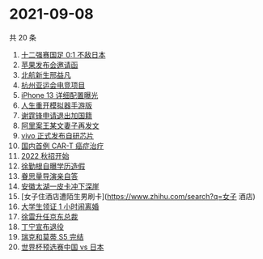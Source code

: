 # 2021-09-08

共 20 条

<!-- BEGIN ZHIHUSEARCH -->
<!-- 最后更新时间 Wed Sep 08 2021 10:22:06 GMT+0800 (China Standard Time) -->
1. [十二强赛国足 0:1 不敌日本](https://www.zhihu.com/search?q=国足)
1. [苹果发布会邀请函](https://www.zhihu.com/search?q=苹果发布会)
1. [北航新生邢益凡](https://www.zhihu.com/search?q=邢益凡)
1. [杭州亚运会电竞项目](https://www.zhihu.com/search?q=亚运会)
1. [iPhone 13 详细配置曝光](https://www.zhihu.com/search?q=iPhone13)
1. [人生重开模拟器手游版](https://www.zhihu.com/search?q=人生重开模拟器)
1. [谢霆锋申请退出加国籍](https://www.zhihu.com/search?q=谢霆锋)
1. [阿里案王某文妻子再发文](https://www.zhihu.com/search?q=王某文妻子)
1. [vivo 正式发布自研芯片](https://www.zhihu.com/search?q=vivo)
1. [国内首例 CAR-T 癌症治疗](https://www.zhihu.com/search?q=CAR-T)
1. [2022 秋招开始](https://www.zhihu.com/search?q=2022秋招)
1. [徐勤根自曝学历造假](https://www.zhihu.com/search?q=人类高质量男性)
1. [眷思量导演亲自答](https://www.zhihu.com/search?q=眷思量)
1. [安徽太湖一皮卡冲下深崖](https://www.zhihu.com/search?q=安徽皮卡)
1. [女子住酒店遭陌生男刷卡](https://www.zhihu.com/search?q=女子 酒店)
1. [大学生领证 1 小时闹离婚](https://www.zhihu.com/search?q=大学生领证)
1. [徐雷升任京东总裁](https://www.zhihu.com/search?q=京东)
1. [丁宁宣布退役](https://www.zhihu.com/search?q=丁宁)
1. [瑞克和莫蒂 S5 完结](https://www.zhihu.com/search?q=瑞克和莫蒂)
1. [世界杯预选赛中国 vs 日本](https://www.zhihu.com/search?q=国足)
<!-- END ZHIHUSEARCH -->
